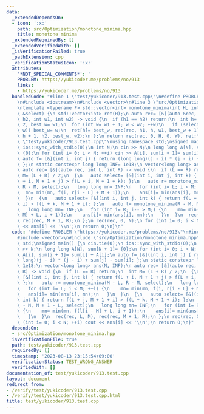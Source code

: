 ```yaml
---
data:
  _extendedDependsOn:
  - icon: ':x:'
    path: src/Optimization/monotone_minima.hpp
    title: monotone minima
  _extendedRequiredBy: []
  _extendedVerifiedWith: []
  _isVerificationFailed: true
  _pathExtension: cpp
  _verificationStatusIcon: ':x:'
  attributes:
    '*NOT_SPECIAL_COMMENTS*': ''
    PROBLEM: https://yukicoder.me/problems/no/913
    links:
    - https://yukicoder.me/problems/no/913
  bundledCode: "#line 1 \"test/yukicoder/913.test.cpp\"\n#define PROBLEM \"https://yukicoder.me/problems/no/913\"\
    \n#include <iostream>\n#include <vector>\n#line 3 \"src/Optimization/monotone_minima.hpp\"\
    \ntemplate <typename F> std::vector<int> monotone_minima(int H, int W, const F\
    \ &select) {\n std::vector<int> ret(H);\n auto rec= [&](auto &rec, int h1, int\
    \ h2, int w1, int w2) -> void {\n  if (h1 == h2) return;\n  int h= (h1 + h2) /\
    \ 2, best_w= w1;\n  for (int w= w1 + 1; w < w2; ++w)\n   if (select(h, best_w,\
    \ w)) best_w= w;\n  ret[h]= best_w, rec(rec, h1, h, w1, best_w + 1), rec(rec,\
    \ h + 1, h2, best_w, w2);\n };\n return rec(rec, 0, H, 0, W), ret;\n}\n#line 5\
    \ \"test/yukicoder/913.test.cpp\"\nusing namespace std;\nsigned main() {\n cin.tie(0);\n\
    \ ios::sync_with_stdio(0);\n int N;\n cin >> N;\n long long A[N], sum[N + 1]=\
    \ {0};\n for (int i= 0; i < N; ++i) cin >> A[i], sum[i + 1]= sum[i] + A[i];\n\
    \ auto f= [&](int i, int j) { return (long long)(j - i) * (j - i) + sum[j] - sum[i];\
    \ };\n static constexpr long long INF= 1e18;\n vector<long long> ans(N, INF);\n\
    \ auto rec= [&](auto rec, int L, int R) -> void {\n  if (L == R) return;\n  int\
    \ M= (L + R) / 2;\n  {\n   auto select= [&](int i, int j, int k) { return f(L\
    \ + i, M + 1 + j) > f(L + i, M + 1 + k); };\n   auto r= monotone_minima(M - L,\
    \ R - M, select);\n   long long mn= INF;\n   for (int i= L; i < M; ++i) {\n  \
    \  mn= min(mn, f(i, r[i - L] + M + 1));\n    ans[i]= min(ans[i], mn);\n   }\n\
    \  }\n  {\n   auto select= [&](int i, int j, int k) { return f(L + j, M + 1 +\
    \ i) > f(L + k, M + 1 + i); };\n   auto l= monotone_minima(R - M, M + 1 - L, select);\n\
    \   long long mn= INF;\n   for (int i= R; i-- > M;) {\n    mn= min(mn, f(l[i -\
    \ M] + L, i + 1));\n    ans[i]= min(ans[i], mn);\n   }\n  }\n  rec(rec, L, M),\
    \ rec(rec, M + 1, R);\n };\n rec(rec, 0, N);\n for (int i= 0; i < N; ++i) cout\
    \ << ans[i] << '\\n';\n return 0;\n}\n"
  code: "#define PROBLEM \"https://yukicoder.me/problems/no/913\"\n#include <iostream>\n\
    #include <vector>\n#include \"src/Optimization/monotone_minima.hpp\"\nusing namespace\
    \ std;\nsigned main() {\n cin.tie(0);\n ios::sync_with_stdio(0);\n int N;\n cin\
    \ >> N;\n long long A[N], sum[N + 1]= {0};\n for (int i= 0; i < N; ++i) cin >>\
    \ A[i], sum[i + 1]= sum[i] + A[i];\n auto f= [&](int i, int j) { return (long\
    \ long)(j - i) * (j - i) + sum[j] - sum[i]; };\n static constexpr long long INF=\
    \ 1e18;\n vector<long long> ans(N, INF);\n auto rec= [&](auto rec, int L, int\
    \ R) -> void {\n  if (L == R) return;\n  int M= (L + R) / 2;\n  {\n   auto select=\
    \ [&](int i, int j, int k) { return f(L + i, M + 1 + j) > f(L + i, M + 1 + k);\
    \ };\n   auto r= monotone_minima(M - L, R - M, select);\n   long long mn= INF;\n\
    \   for (int i= L; i < M; ++i) {\n    mn= min(mn, f(i, r[i - L] + M + 1));\n \
    \   ans[i]= min(ans[i], mn);\n   }\n  }\n  {\n   auto select= [&](int i, int j,\
    \ int k) { return f(L + j, M + 1 + i) > f(L + k, M + 1 + i); };\n   auto l= monotone_minima(R\
    \ - M, M + 1 - L, select);\n   long long mn= INF;\n   for (int i= R; i-- > M;)\
    \ {\n    mn= min(mn, f(l[i - M] + L, i + 1));\n    ans[i]= min(ans[i], mn);\n\
    \   }\n  }\n  rec(rec, L, M), rec(rec, M + 1, R);\n };\n rec(rec, 0, N);\n for\
    \ (int i= 0; i < N; ++i) cout << ans[i] << '\\n';\n return 0;\n}"
  dependsOn:
  - src/Optimization/monotone_minima.hpp
  isVerificationFile: true
  path: test/yukicoder/913.test.cpp
  requiredBy: []
  timestamp: '2023-08-13 23:15:54+09:00'
  verificationStatus: TEST_WRONG_ANSWER
  verifiedWith: []
documentation_of: test/yukicoder/913.test.cpp
layout: document
redirect_from:
- /verify/test/yukicoder/913.test.cpp
- /verify/test/yukicoder/913.test.cpp.html
title: test/yukicoder/913.test.cpp
---
```

